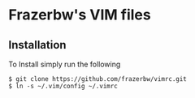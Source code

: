 Frazerbw's VIM files
====================


Installation
------------

To Install simply run the following

    $ git clone https://github.com/frazerbw/vimrc.git
    $ ln -s ~/.vim/config ~/.vimrc 

